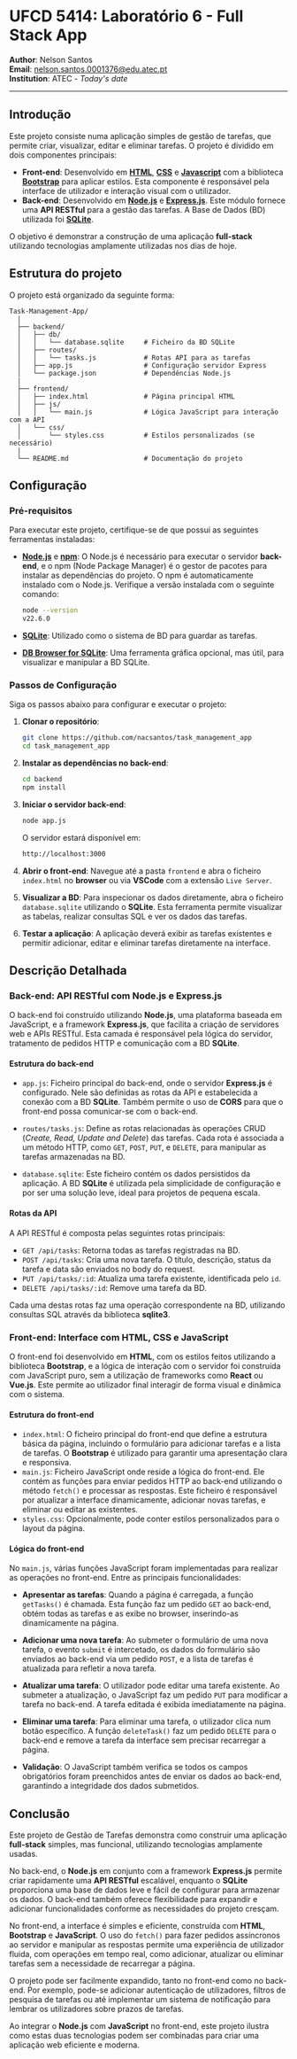# UFCD 5414: Laboratório 6 - Full Stack App

**Author**: Nelson Santos  
**Email**: [nelson.santos.0001376@edu.atec.pt](mailto:nelson.santos.0001376@edu.atec.pt)  
**Institution**: ATEC - _Today's date_

---

## Introdução

Este projeto consiste numa aplicação simples de gestão de tarefas, que permite criar, visualizar, editar e eliminar tarefas. O projeto é dividido em dois componentes principais:

- **Front-end**: Desenvolvido em **[HTML](https://developer.mozilla.org/en-US/docs/Web/HTML)**, **[CSS](https://developer.mozilla.org/en-US/docs/Web/CSS)** e **[Javascript](https://developer.mozilla.org/en-US/docs/Web/JavaScript)** com a biblioteca **[Bootstrap](https://getbootstrap.com/)** para aplicar estilos. Esta componente é responsável pela interface de utilizador e interação visual com o utilizador.
- **Back-end**: Desenvolvido em **[Node.js](https://nodejs.org/en)** e **[Express.js](https://expressjs.com/)**. Este módulo fornece uma **API RESTful** para a gestão das tarefas. A Base de Dados (BD) utilizada foi **[SQLite](https://www.sqlite.org/)**.

O objetivo é demonstrar a construção de uma aplicação **full-stack** utilizando tecnologias amplamente utilizadas nos dias de hoje.

## Estrutura do projeto

O projeto está organizado da seguinte forma:

```plaintext
Task-Management-App/
  |
  ├── backend/
  │   ├── db/
  │   │   └── database.sqlite     # Ficheiro da BD SQLite
  │   ├── routes/
  │   │   └── tasks.js            # Rotas API para as tarefas
  │   ├── app.js                  # Configuração servidor Express
  │   └── package.json            # Dependências Node.js
  |
  ├── frontend/
  │   ├── index.html              # Página principal HTML
  │   ├── js/
  │   │   └── main.js             # Lógica JavaScript para interação com a API
  │   └── css/
  │       └── styles.css          # Estilos personalizados (se necessário)
  |
  └── README.md                   # Documentação do projeto
```

## Configuração

### Pré-requisitos

Para executar este projeto, certifique-se de que possui as seguintes ferramentas instaladas:

- **[Node.js](https://nodejs.org/en)** e **[npm](https://www.npmjs.com/)**: O Node.js é necessário para executar o servidor **back-end**, e o npm (Node Package Manager) é o gestor de pacotes para instalar as dependências do projeto. O npm é automaticamente instalado com o Node.js. Verifique a versão instalada com o seguinte comando:

  ```bash
  node --version
  v22.6.0
  ```

- **[SQLite](https://www.sqlite.org/)**: Utilizado como o sistema de BD para guardar as tarefas.
- **[DB Browser for SQLite](https://sqlitebrowser.org/)**: Uma ferramenta gráfica opcional, mas útil, para visualizar e manipular a BD SQLite.

### Passos de Configuração

Siga os passos abaixo para configurar e executar o projeto:

1. **Clonar o repositório**:

   ```bash
   git clone https://github.com/nacsantos/task_management_app
   cd task_management_app
   ```

2. **Instalar as dependências no back-end**:

   ```bash
   cd backend
   npm install
   ```

3. **Iniciar o servidor back-end**:

   ```bash
   node app.js
   ```

   O servidor estará disponível em:

   ```bash
   http://localhost:3000
   ```

4. **Abrir o front-end**: Navegue até a pasta `frontend` e abra o ficheiro `index.html` no **browser** ou via **VSCode** com a extensão `Live Server`.

5. **Visualizar a BD**: Para inspecionar os dados diretamente, abra o ficheiro `database.sqlite` utilizando o **SQLite**. Esta ferramenta permite visualizar as tabelas, realizar consultas SQL e ver os dados das tarefas.

6. **Testar a aplicação**: A aplicação deverá exibir as tarefas existentes e permitir adicionar, editar e eliminar tarefas diretamente na interface.

## Descrição Detalhada

### Back-end: API RESTful com Node.js e Express.js

O back-end foi construído utilizando **Node.js**, uma plataforma baseada em JavaScript, e a framework **Express.js**, que facilita a criação de servidores web e APIs RESTful. Esta camada é responsável pela lógica do servidor, tratamento de pedidos HTTP e comunicação com a BD **SQLite**.

#### Estrutura do back-end

- `app.js`: Ficheiro principal do back-end, onde o servidor **Express.js** é configurado. Nele são definidas as rotas da API e estabelecida a conexão com a BD **SQLite**. Também permite o uso de **CORS** para que o front-end possa comunicar-se com o back-end.
- `routes/tasks.js`: Define as rotas relacionadas às operações CRUD (_Create, Read, Update and Delete_) das tarefas. Cada rota é associada a um método HTTP, como `GET`, `POST`, `PUT`, e `DELETE`, para manipular as tarefas armazenadas na BD.

- `database.sqlite`: Este ficheiro contém os dados persistidos da aplicação. A BD **SQLite** é utilizada pela simplicidade de configuração e por ser uma solução leve, ideal para projetos de pequena escala.

#### Rotas da API

A API RESTful é composta pelas seguintes rotas principais:

- `GET /api/tasks`: Retorna todas as tarefas registradas na BD.
- `POST /api/tasks`: Cria uma nova tarefa. O título, descrição, status da tarefa e data são enviados no body do request.
- `PUT /api/tasks/:id`: Atualiza uma tarefa existente, identificada pelo `id`.
- `DELETE /api/tasks/:id`: Remove uma tarefa da BD.

Cada uma destas rotas faz uma operação correspondente na BD, utilizando consultas SQL através da biblioteca **sqlite3**.

### Front-end: Interface com HTML, CSS e JavaScript

O front-end foi desenvolvido em **HTML**, com os estilos feitos utilizando a biblioteca **Bootstrap**, e a lógica de interação com o servidor foi construída com JavaScript puro, sem a utilização de frameworks como **React** ou **Vue.js**. Este permite ao utilizador final interagir de forma visual e dinâmica com o sistema.

#### Estrutura do front-end

- `index.html`: O ficheiro principal do front-end que define a estrutura básica da página, incluindo o formulário para adicionar tarefas e a lista de tarefas. O **Bootstrap** é utilizado para garantir uma apresentação clara e responsiva.
- `main.js`: Ficheiro JavaScript onde reside a lógica do front-end. Ele contém as funções para enviar pedidos HTTP ao back-end utilizando o método `fetch()` e processar as respostas. Este ficheiro é responsável por atualizar a interface dinamicamente, adicionar novas tarefas, e eliminar ou editar as existentes.
- `styles.css`: Opcionalmente, pode conter estilos personalizados para o layout da página.

#### Lógica do front-end

No `main.js`, várias funções JavaScript foram implementadas para realizar as operações no front-end. Entre as principais funcionalidades:

- **Apresentar as tarefas**: Quando a página é carregada, a função `getTasks()` é chamada. Esta função faz um pedido `GET` ao back-end, obtém todas as tarefas e as exibe no browser, inserindo-as dinamicamente na página.

- **Adicionar uma nova tarefa**: Ao submeter o formulário de uma nova tarefa, o evento `submit` é intercetado, os dados do formulário são enviados ao back-end via um pedido `POST`, e a lista de tarefas é atualizada para refletir a nova tarefa.

- **Atualizar uma tarefa**: O utilizador pode editar uma tarefa existente. Ao submeter a atualização, o JavaScript faz um pedido `PUT` para modificar a tarefa no back-end. A tarefa editada é exibida imediatamente na página.

- **Eliminar uma tarefa**: Para eliminar uma tarefa, o utilizador clica num botão específico. A função `deleteTask()` faz um pedido `DELETE` para o back-end e remove a tarefa da interface sem precisar recarregar a página.

- **Validação**: O JavaScript também verifica se todos os campos obrigatórios foram preenchidos antes de enviar os dados ao back-end, garantindo a integridade dos dados submetidos.

## Conclusão

Este projeto de Gestão de Tarefas demonstra como construir uma aplicação **full-stack** simples, mas funcional, utilizando tecnologias amplamente usadas.

No back-end, o **Node.js** em conjunto com a framework **Express.js** permite criar rapidamente uma **API RESTful** escalável, enquanto o **SQLite** proporciona uma base de dados leve e fácil de configurar para armazenar os dados. O back-end também oferece flexibilidade para expandir e adicionar funcionalidades conforme as necessidades do projeto cresçam.

No front-end, a interface é simples e eficiente, construída com **HTML**, **Bootstrap** e **JavaScript**. O uso do `fetch()` para fazer pedidos assíncronos ao servidor e manipular as respostas permite uma experiência de utilizador fluida, com operações em tempo real, como adicionar, atualizar ou eliminar tarefas sem a necessidade de recarregar a página.

O projeto pode ser facilmente expandido, tanto no front-end como no back-end. Por exemplo, pode-se adicionar autenticação de utilizadores, filtros de pesquisa de tarefas ou até implementar um sistema de notificação para lembrar os utilizadores sobre prazos de tarefas.

Ao integrar o **Node.js** com **JavaScript** no front-end, este projeto ilustra como estas duas tecnologias podem ser combinadas para criar uma aplicação web eficiente e moderna.
